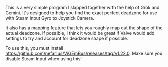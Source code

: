 This is a very simple program I slapped together with the help of Grok and Gemini. It's designed to help you find the exact perfect deadzone for use with Steam Input Gyro to Joystick Camera.

It also has a mapping feature that lets you roughly map out the shape of the actual deadzone. If possible, I think it would be great if Valve would add settings to try and account for deadzone shape if possible.

To  use this, you must install https://github.com/nefarius/ViGEmBus/releases/tag/v1.22.0.
Make sure you disable Steam Input when using this!

